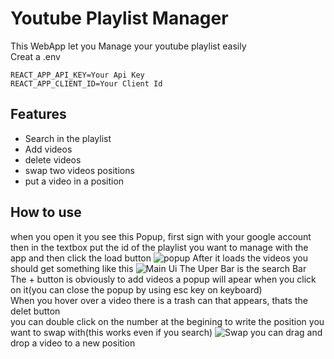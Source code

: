 # Youtube Playlist Manager
This WebApp let you Manage your youtube playlist easily<br>
Creat a .env
<pre><code>REACT_APP_API_KEY=Your Api Key
REACT_APP_CLIENT_ID=Your Client Id</code></pre>
## Features
- Search in the playlist
- Add videos
- delete videos
- swap two videos positions
- put a video in a position
## How to use
when you open it you see this Popup, first sign with your google account then in the textbox put the id of the playlist you want to manage with the app and then click the load button
![popup](https://i.ibb.co/9G68YTT/Capture.png)
After it loads the videos you should get something like this
![Main Ui](https://i.ibb.co/9qkWHWb/Capture.png)
The Uper Bar is the search Bar<br>
The + button is obviously to add videos a popup will apear when you click on it(you can close the popup by using esc key on keyboard)<br>
When you hover over a video there is a trash can that appears, thats the delet button<br>
you can double click on the number at the begining to write the position you want to swap with(this works even if you search)
![Swap](https://i.ibb.co/r3Ng4XG/Capture.png)
you can drag and drop a video to a new position
